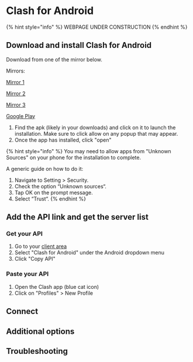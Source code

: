# Clash for Android

{% hint style="info" %}
WEBPAGE UNDER CONSTRUCTION
{% endhint %}

## Download and install Clash for Android

Download from one of the mirror below.

Mirrors:

[Mirror 1](https://wannaflix-sz-edge.b-cdn.net/android/cfa-2.5.12-premium-universal-release.apk)

[Mirror 2](https://d.apkpure.com/b/APK/com.github.kr328.clash?version=latest)

[Mirror 3](https://github.com/Kr328/ClashForAndroid/releases/download/v2.5.12/cfa-2.5.12-premium-universal-release.apk)

[Google Play](https://play.google.com/store/apps/details?id=com.github.kr328.clash)

1. Find the apk (likely in your downloads) and click on it to launch the installation. Make sure to click allow on any popup that may appear.
2. Once the app has installed, click "open"

{% hint style="info" %}
You may need to allow apps from "Unknown Sources" on your phone for the installation to complete.&#x20;

A generic guide on how to do it:

1. Navigate to Setting > Security.
2. Check the option “Unknown sources“.
3. Tap OK on the prompt message.
4. Select “Trust“.
{% endhint %}

## Add the API link and get the server list

### Get your API

1. Go to your [client area](https://wannaflix.com/clientarea.php)&#x20;
2. Select "Clash for Android" under the Android dropdown menu
3. Click "Copy API"

### Paste your API

1. Open the Clash app (blue cat icon)
2. Click on "Profiles" > New Profile

## Connect



## Additional options



## Troubleshooting

